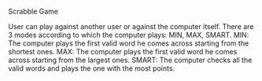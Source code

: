 Scrabble Game

User can play against another user or against the computer itself. There are 3 modes according to which the computer plays: MIN, MAX, SMART.
MIN: The computer plays the first valid word he comes across starting from the shortest ones.
MAX: The computer plays the first valid word he comes across starting from the largest ones.
SMART: The computer checks all the valid words and plays the one with the most points.
